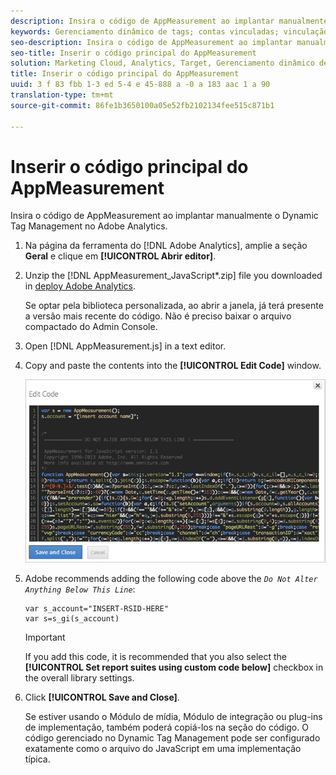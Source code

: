 ```yaml
---
description: Insira o código de AppMeasurement ao implantar manualmente o Dynamic Tag Management no Adobe Analytics.
keywords: Gerenciamento dinâmico de tags; contas vinculadas; vinculação de contas; editar código; appmeasurement; código de appmeasurement
seo-description: Insira o código de AppMeasurement ao implantar manualmente o Dynamic Tag Management no Adobe Analytics.
seo-title: Inserir o código principal do AppMeasurement
solution: Marketing Cloud, Analytics, Target, Gerenciamento dinâmico de tags
title: Inserir o código principal do AppMeasurement
uuid: 3 f 83 fbb 1-3 ed 5-4 e 45-888 a -0 a 183 aac 1 a 90
translation-type: tm+mt
source-git-commit: 86fe1b3650100a05e52fb2102134fee515c871b1

---
```



# Inserir o código principal do AppMeasurement

Insira o código de AppMeasurement ao implantar manualmente o Dynamic Tag Management no Adobe Analytics.

1. Na página da ferramenta do [!DNL Adobe Analytics], amplie a seção **Geral** e clique em **[!UICONTROL Abrir editor]**.
1. Unzip the [!DNL AppMeasurement_JavaScript*.zip] file you downloaded in [deploy Adobe Analytics](../../../implement/c-implement-with-dtm/t-analytics-deploy.md#task_3A00639CADF14C9C844F962222077E4E).

   Se optar pela biblioteca personalizada, ao abrir a janela, já terá presente a versão mais recente do código. Não é preciso baixar o arquivo compactado do Admin Console.
1. Open [!DNL AppMeasurement.js] in a text editor.
1. Copy and paste the contents into the **[!UICONTROL Edit Code]** window.

   ![](assets/edit-code.png)

1. Adobe recommends adding the following code above the *`Do Not Alter Anything Below This Line`*:

   ```
   var s_account="INSERT-RSID-HERE"
   var s=s_gi(s_account)
   ```

   >[!IMPORTANT]
   >
   >If you add this code, it is recommended that you also select the **[!UICONTROL Set report suites using custom code below]** checkbox in the overall library settings.

1. Click **[!UICONTROL Save and Close]**.

   Se estiver usando o Módulo de mídia, Módulo de integração ou plug-ins de implementação, também poderá copiá-los na seção do código. O código gerenciado no Dynamic Tag Management pode ser configurado exatamente como o arquivo do JavaScript em uma implementação típica.

